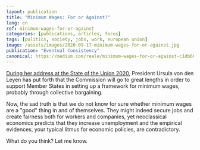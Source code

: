 ```yaml
---
layout: publication
title: "Minimum Wages: For or Against?"
lang: en
ref: minimum-wages-for-or-against
categories: [publications, articles, focus]
tags: [politics, society, jobs, work, european union]
image: /assets/images/2020-09-17-minimum-wages-for-or-against.jpg
publication: "Eventual Consistency"
canonical: https://medium.com/reale/minimum-wages-for-or-against-c1db66718470
---
```


[During her address at the State of the Union 2020](https://ec.europa.eu/commission/presscorner/detail/en/SPEECH_20_1655), President Ursula von den Leyen has put forth that the Commission will go to great lengths in order to support Member States in setting up a framework for minimum wages, probably through collective bargaining.

Now, the sad truth is that we do not know for sure whether minimum wages are a "good" thing in and of themselves. They might indeed secure jobs and create fairness both for workers and companies, yet neoclassical economics predicts that they increase unemployment and the empirical evidences, your typical litmus for economic policies, are contradictory.

What do you think? Let me know.
